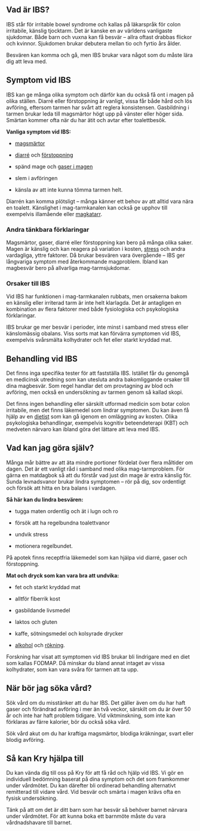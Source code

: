 Vad är IBS?
-----------

IBS står för irritable bowel syndrome och kallas på läkarspråk för colon irritabile, känslig tjocktarm. Det är kanske en av världens vanligaste sjukdomar. Både barn och vuxna kan få besvär – allra oftast drabbas flickor och kvinnor. Sjukdomen brukar debutera mellan tio och fyrtio års ålder.

Besvären kan komma och gå, men IBS brukar vara något som du måste lära dig att leva med.

Symptom vid IBS
---------------

IBS kan ge många olika symptom och därför kan du också få ont i magen på olika ställen. Diarré eller förstoppning är vanligt, vissa får både hård och lös avföring, eftersom tarmen har svårt att reglera konsistensen. Gasbildning i tarmen brukar leda till magsmärtor högt upp på vänster eller höger sida. Smärtan kommer ofta när du har ätit och avtar efter toalettbesök.

**Vanliga symptom vid IBS:**

*   [magsmärtor](https://www.kry.se/fakta/mage-och-tarm/ont-i-magen/ "magsmartor")
    
*   [diarré](https://www.kry.se/fakta/mage-och-tarm/diarre/ "diarre") och [förstoppning](https://www.kry.se/fakta/mage-och-tarm/forstoppning/ "forstoppning")
    
*   spänd mage och [gaser i magen](https://www.kry.se/fakta/fragor-och-svar/gaser-i-magen/ "gaser-i-magen")
    
*   slem i avföringen
    
*   känsla av att inte kunna tömma tarmen helt.
    

Diarrén kan komma plötsligt – många känner ett behov av att alltid vara nära en toalett. Känslighet i mag-tarmkanalen kan också ge upphov till exempelvis illamående eller [magkatarr](https://www.kry.se/fakta/mage-och-tarm/magkatarr/ "magkatarr").

### **Andra tänkbara förklaringar**

Magsmärtor, gaser, diarré eller förstoppning kan bero på många olika saker. Magen är känslig och kan reagera på variation i kosten, [stress](https://www.kry.se/fakta/psykiatri-och-psykologi/stress/ "stress") och andra vardagliga, yttre faktorer. Då brukar besvären vara övergående – IBS ger långvariga symptom med återkommande magproblem. Ibland kan magbesvär bero på allvarliga mag-tarmsjukdomar.

### **Orsaker till IBS**

Vid IBS har funktionen i mag-tarmkanalen rubbats, men orsakerna bakom en känslig eller irriterad tarm är inte helt klarlagda. Det är antagligen en kombination av flera faktorer med både fysiologiska och psykologiska förklaringar.

IBS brukar ge mer besvär i perioder, inte minst i samband med stress eller känslomässig obalans. Viss sorts mat kan förvärra symptomen vid IBS, exempelvis svårsmälta kolhydrater och fet eller starkt kryddad mat.

Behandling vid IBS
------------------

Det finns inga specifika tester för att fastställa IBS. Istället får du genomgå en medicinsk utredning som kan utesluta andra bakomliggande orsaker till dina magbesvär. Som regel handlar det om provtagning av blod och avföring, men också en undersökning av tarmen genom så kallad skopi.

Det finns ingen behandling eller särskilt utformad medicin som botar colon irritabile, men det finns läkemedel som lindrar symptomen. Du kan även få hjälp av en [dietist](https://www.kry.se/dietist/ "dietist") som kan gå igenom en omläggning av kosten. Olika psykologiska behandlingar, exempelvis kognitiv beteendeterapi (KBT) och medveten närvaro kan ibland göra det lättare att leva med IBS.

Vad kan jag göra själv?
-----------------------

Många mår bättre av att äta mindre portioner fördelat över flera måltider om dagen. Det är ett vanligt råd i samband med olika mag-tarmproblem. För gärna en matdagbok så att du förstår vad just din mage är extra känslig för. Sunda levnadsvanor brukar lindra symptomen – rör på dig, sov ordentligt och försök att hitta en bra balans i vardagen.

**Så här kan du lindra besvären:**

*   tugga maten ordentlig och ät i lugn och ro
    
*   försök att ha regelbundna toalettvanor
    
*   undvik stress
    
*   motionera regelbundet.
    

På apotek finns receptfria läkemedel som kan hjälpa vid diarré, gaser och förstoppning.

**Mat och dryck som kan vara bra att undvika:**

*   fet och starkt kryddad mat
    
*   alltför fiberrik kost
    
*   gasbildande livsmedel
    
*   laktos och gluten
    
*   kaffe, sötningsmedel och kolsyrade drycker
    
*   [alkohol](https://www.kry.se/fakta/psykiatri-och-psykologi/alkoholproblem/ "alkohol") och [rökning](https://www.kry.se/fakta/ovrigt/rokning/ "rokning").
    

Forskning har visat att symptomen vid IBS brukar bli lindrigare med en diet som kallas FODMAP. Då minskar du bland annat intaget av vissa kolhydrater, som kan vara svåra för tarmen att ta upp.

När bör jag söka vård?
----------------------

Sök vård om du misstänker att du har IBS. Det gäller även om du har haft gaser och förändrad avföring i mer än två veckor, särskilt om du är över 50 år och inte har haft problem tidigare. Vid viktminskning, som inte kan förklaras av färre kalorier, bör du också söka vård.

Sök vård akut om du har kraftiga magsmärtor, blodiga kräkningar, svart eller blodig avföring.

Så kan Kry hjälpa till
----------------------

Du kan vända dig till oss på Kry för att få råd och hjälp vid IBS. Vi gör en individuell bedömning baserat på dina symptom och det som framkommer under vårdmötet. Du kan därefter bli ordinerad behandling alternativt remitterad till vidare vård. Vid besvär och smärta i magen krävs ofta en fysisk undersökning.

Tänk på att om det är ditt barn som har besvär så behöver barnet närvara under vårdmötet. För att kunna boka ett barnmöte måste du vara vårdnadshavare till barnet.